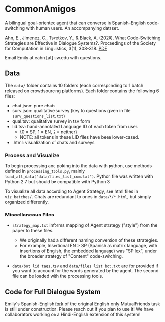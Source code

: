 # CommonAmigos
A bilingual goal-oriented agent that can converse in Spanish–English code-switching with human users.
An accompanying dataset.

Ahn, E., Jimenez, C., Tsvetkov, Y., & Black, A. (2020). What Code-Switching Strategies are Effective in Dialogue Systems?. Proceedings of the Society for Computation in Linguistics, 3(1), 308-318.
[PDF](https://scholarworks.umass.edu/cgi/viewcontent.cgi?article=1164&context=scil)

Email Emily at eahn [at] uw.edu with questions.


## Data

The `data/` folder contains 10 folders (each corresponding to 1 batch released on crowdsourcing platforms).
Each folder contains the following 6 files:

* chat.json: pure chats
* surv.json: qualitative survey (key to questions given in file `surv_questions_list.txt`)
* qual.tsv: qualitative survey in tsv form
* lid.tsv: hand-annotated Language ID of each token from user.
	* {0 = SP, 1 = EN, 2 = neither}
	* NOTE: all tokens in these LID files have been lower-cased.
* .html: visualization of chats and surveys

### Process and Visualize

To begin processing and poking into the data with python, use methods defined in `processing_tools.py`, mainly `load_all_data("data/files_list_com.txt")`.
Python file was written with Python 2.7 but should be compatible with Python 3.

To visualize all data according to Agent Strategy, see html files in `viz_batches/`.
Chats are redundant to ones in `data/*/*.html`, but simply organized differently.

### Miscellaneous Files

* `strategy_map.txt` informs mapping of Agent strategy ("style") from the paper to these files.
	* We originally had a different naming convention of these strategies.
	* For example, Insertional EN > SP (Spanish as matrix language, with insertions of English, the embedded language) was "SP lex", under the broader strategy of "Content" code-switching.

* `data/bot_lid_tags.tsv` and `data/files_list_bot.txt` are for provided if you want to account for the words generated by the agent.
The second file can be loaded with the processing tools.


## Code for Full Dialogue System

Emily's Spanish-English [fork](https://github.com/emilyahn/cocoa) of the original English-only MutualFriends task is still under construction.
Please reach out if you plan to use it!
We have collaborators working on a Hindi-English extension of this system!